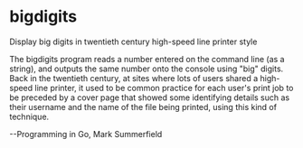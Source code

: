 # bigdigits
Display big digits in twentieth century high-speed line printer style

The bigdigits program reads a number entered on the command line (as a string), and outputs the same number onto the console using "big" digits. Back in the twentieth century, at sites where lots of users shared a high-speed line printer, it used to be common practice for each user's print job to be preceded by a cover page that showed some identifying details such as their username and the name of the file being printed, using this kind of technique.

--Programming in Go, Mark Summerfield
